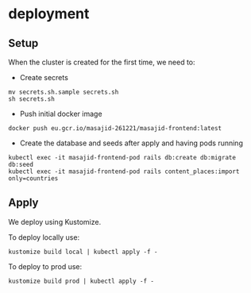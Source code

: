 # deployment

## Setup
When the cluster is created for the first time, we need to:

- Create secrets

```
mv secrets.sh.sample secrets.sh
sh secrets.sh
```

- Push initial docker image

```
docker push eu.gcr.io/masajid-261221/masajid-frontend:latest
```

- Create the database and seeds after apply and having pods running

```
kubectl exec -it masajid-frontend-pod rails db:create db:migrate db:seed
kubectl exec -it masajid-frontend-pod rails content_places:import only=countries 
```

## Apply

We deploy using Kustomize.

To deploy locally use:

```
kustomize build local | kubectl apply -f -
```

To deploy to prod  use:

```
kustomize build prod | kubectl apply -f -
```
